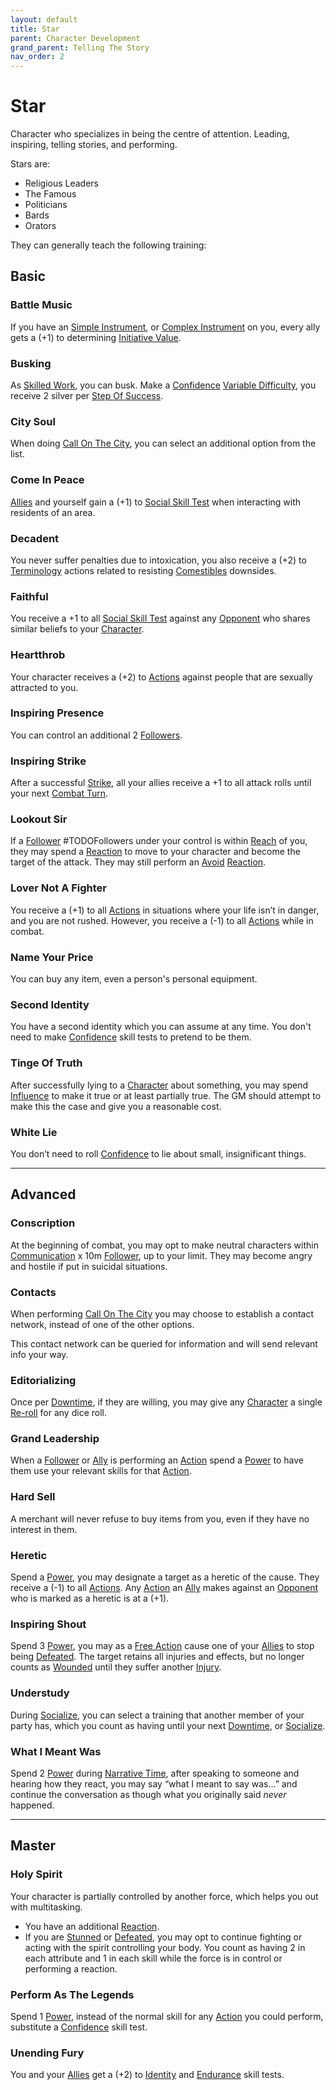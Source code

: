 ```yaml
---
layout: default
title: Star
parent: Character Development
grand_parent: Telling The Story
nav_order: 2
---
```

# Star
Character who specializes in being the centre of attention. Leading, inspiring, telling stories, and performing.

Stars are:
* Religious Leaders
* The Famous
* Politicians
* Bards
* Orators

They can generally teach the following training:

## Basic

### Battle Music
If you have an [Simple Instrument](Example-Gear#Simple%20Instrument), or [Complex Instrument](Example-Gear#Complex%20Instrument) on you, every ally gets a (+1) to determining [Initiative Value](Core/Combat#Initiative%20Value).

### Busking
As [Skilled Work](Activities#Skilled%20Work), you can busk. Make a [Confidence](Core/Communication#Confidence) [Variable Difficulty](Core/Skills#Variable%20Difficulty), you receive 2 silver per [Step Of Success](Core/Skills#Step%20Of%20Success).

### City Soul
When doing [Call On The City](Activities#Call%20On%20The%20City), you can select an additional option from the list.
### Come In Peace
[Allies](Core/Terminology#Ally) and yourself gain a (+1) to [Social Skill Test](Core/Terminology#Social%20Action) when interacting with residents of an area.

### Decadent
You never suffer penalties due to intoxication, you also receive a (+2) to [Terminology](Core/Terminology) actions related to resisting [Comestibles](Core/Comestibles) downsides.

### Faithful
You receive a +1 to all [Social Skill Test](Core/Terminology#Social%20Action) against any [Opponent](Core/Terminology#Opponent) who shares similar beliefs to your [Character](Core/Terminology#Character).

### Heartthrob
Your character receives a (+2) to [Actions](Core/Terminology#Action) against people that are sexually attracted to you.

### Inspiring Presence
You can control an additional 2 [Followers](Core/Terminology#Follower).

### Inspiring Strike
After a successful [Strike](Core/Strength#Strike), all your allies receive a +1 to all attack rolls until your next [Combat Turn](Core/Terminology#Combat%20Turn).

### Lookout Sir
If a [Follower](Core/Terminology#Follower) #TODOFollowers under your control is within [Reach](Core/Movement#Reach) of you, they may spend a [Reaction](Core/Terminology#Reaction) to move to your character and become the target of the attack. They may still perform an [Avoid](Core/Reacting-To-Attacks#Avoid) [Reaction](Core/Terminology#Reaction).

### Lover Not A Fighter
You receive a (+1) to all [Actions](Core/Terminology#Action) in situations where your life isn’t in danger, and you are not rushed. However, you receive a (-1) to all [Actions](Core/Terminology#Action) while in combat.

### Name Your Price
You can buy any item, even a person's personal equipment.

### Second Identity
You have a second identity which you can assume at any time. You don't need to make [Confidence](Core/Communication#Confidence) skill tests to pretend to be them.

### Tinge Of Truth
After successfully lying to a [Character](Core/Terminology#Character) about something, you may spend [Influence](Core/Stats#Max%20Influence) to make it true or at least partially true. The GM should attempt to make this the case and give you a reasonable cost.

### White Lie
You don’t need to roll [Confidence](Core/Communication#Confidence) to lie about small, insignificant things.


---

## Advanced

### Conscription
At the beginning of combat, you may opt to make neutral characters within [Communication](Core/Communication) x 10m [Follower](Core/Terminology#Follower), up to your limit. They may become angry and hostile if put in suicidal situations.

### Contacts
When performing [Call On The City](Activities#Call%20On%20The%20City) you may choose to establish a contact network, instead of one of the other options.

This contact network can be queried for information and will send relevant info your way.

### Editorializing
Once per [Downtime](Telling-The-Story#Downtime), if they are willing, you may give any [Character](Core/Terminology#Character) a single [Re-roll](Core/Terminology#Re-roll) for any dice roll.

### Grand Leadership
When a [Follower](Core/Terminology#Follower) or [Ally](Core/Terminology#Ally) is performing an [Action](Core/Terminology#Action) spend a [Power](Core/Stats#Max%20Power) to have them use your relevant skills for that [Action](Core/Terminology#Action).

### Hard Sell
A merchant will never refuse to buy items from you, even if they have no interest in them.
### Heretic
Spend a [Power](Core/Stats#Max%20Power), you may designate a target as a heretic of the cause. They receive a (-1) to all [Actions](Core/Terminology#Action). Any [Action](Core/Terminology#Action) an [Ally](Core/Terminology#Ally) makes against an [Opponent](Core/Terminology#Opponent) who is marked as a heretic is at a (+1).

### Inspiring Shout
Spend 3 [Power](Core/Stats#Max%20Power), you may as a [Free Action](Core/Terminology#Free%20Action) cause one of your [Allies](Core/Terminology#Ally) to stop being [Defeated](Core/Effects#Defeated). The target retains all injuries and effects, but no longer counts as [Wounded](Core/Effects#Wounded) until they suffer another [Injury](Core/Injury).

### Understudy
During [Socialize](Activities#Socialize), you can select a training that another member of your party has, which you count as having until your next [Downtime](Telling-The-Story#Downtime), or [Socialize](Activities#Socialize).

### What I Meant Was
Spend 2 [Power](Core/Stats#Max%20Power) during [Narrative Time](Telling-The-Story#Narrative%20Time), after speaking to someone and hearing how they react, you may say “what I meant to say was…” and continue the conversation as though what you originally said *never* happened.






---

## Master

### Holy Spirit
Your character is partially controlled by another force, which helps you out with multitasking. 
* You have an additional [Reaction](Core/Terminology#Reaction). 
* If you are [Stunned](Core/Effects#Stunned) or [Defeated](Core/Effects#Defeated), you may opt to continue fighting or acting with the spirit controlling your body. 
You count as having 2 in each attribute and 1 in each skill while the force is in control or performing a reaction.

### Perform As The Legends
Spend 1 [Power](Core/Stats#Max%20Power), instead of the normal skill for any [Action](Core/Terminology#Action) you could perform, substitute a [Confidence](Core/Communication#Confidence) skill test.
### Unending Fury
You and your [Allies](Core/Terminology#Ally) get a (+2) to [Identity](Core/Spirit#Identity) and [Endurance](Core/Strength#Endurance) skill tests.

